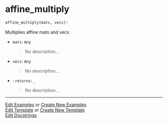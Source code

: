 # <a id="McUtils.Numputils.VectorOps.affine_multiply">affine_multiply</a>

```python
affine_multiply(mats, vecs): 
```
Multiplies affine mats and vecs
- `mats`: `Any`
    >No description...
- `vecs`: `Any`
    >No description...
- `:returns`: `_`
    >No description... 




___

[Edit Examples](https://github.com/McCoyGroup/McUtils/edit/edit/ci/examples/McUtils/Numputils/VectorOps/affine_multiply.md) or 
[Create New Examples](https://github.com/McCoyGroup/McUtils/new/edit/?filename=ci/examples/McUtils/Numputils/VectorOps/affine_multiply.md) <br/>
[Edit Template](https://github.com/McCoyGroup/McUtils/edit/edit/ci/docs/McUtils/Numputils/VectorOps/affine_multiply.md) or 
[Create New Template](https://github.com/McCoyGroup/McUtils/new/edit/?filename=ci/docs/templates/McUtils/Numputils/VectorOps/affine_multiply.md) <br/>
[Edit Docstrings](https://github.com/McCoyGroup/McUtils/edit/edit/McUtils/Numputils/VectorOps.py?message=Update%20Docs)
